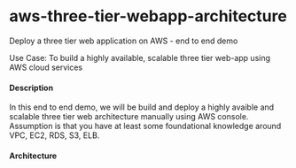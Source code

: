 # aws-three-tier-webapp-architecture
Deploy a three tier web application on AWS - end to end demo

Use Case: To build a highly available, scalable three tier web-app using AWS cloud services

#### Description

In this end to end demo, we will be build and deploy a highly avaible and scalable three tier web architecture manually using AWS console. Assumption is that you have at least some foundational knowledge around VPC, EC2, RDS, S3, ELB.


#### Architecture 


